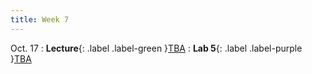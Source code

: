 ```yaml
---
title: Week 7
---
```


Oct. 17
: **Lecture**{: .label .label-green }[TBA]()
: **Lab 5**{: .label .label-purple }[TBA]()
